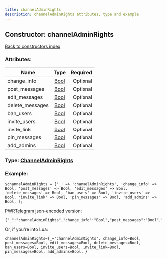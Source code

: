 ```yaml
---
title: channelAdminRights
description: channelAdminRights attributes, type and example
---
```

## Constructor: channelAdminRights  
[Back to constructors index](index.md)



### Attributes:

| Name     |    Type       | Required |
|----------|:-------------:|---------:|
|change\_info|[Bool](../types/Bool.md) | Optional|
|post\_messages|[Bool](../types/Bool.md) | Optional|
|edit\_messages|[Bool](../types/Bool.md) | Optional|
|delete\_messages|[Bool](../types/Bool.md) | Optional|
|ban\_users|[Bool](../types/Bool.md) | Optional|
|invite\_users|[Bool](../types/Bool.md) | Optional|
|invite\_link|[Bool](../types/Bool.md) | Optional|
|pin\_messages|[Bool](../types/Bool.md) | Optional|
|add\_admins|[Bool](../types/Bool.md) | Optional|



### Type: [ChannelAdminRights](../types/ChannelAdminRights.md)


### Example:

```
$channelAdminRights = ['_' => 'channelAdminRights', 'change_info' => Bool, 'post_messages' => Bool, 'edit_messages' => Bool, 'delete_messages' => Bool, 'ban_users' => Bool, 'invite_users' => Bool, 'invite_link' => Bool, 'pin_messages' => Bool, 'add_admins' => Bool, ];
```  

[PWRTelegram](https://pwrtelegram.xyz) json-encoded version:

```
{"_":"channelAdminRights","change_info":"Bool","post_messages":"Bool","edit_messages":"Bool","delete_messages":"Bool","ban_users":"Bool","invite_users":"Bool","invite_link":"Bool","pin_messages":"Bool","add_admins":"Bool"}
```


Or, if you're into Lua:  


```
channelAdminRights={_='channelAdminRights', change_info=Bool, post_messages=Bool, edit_messages=Bool, delete_messages=Bool, ban_users=Bool, invite_users=Bool, invite_link=Bool, pin_messages=Bool, add_admins=Bool, }

```


